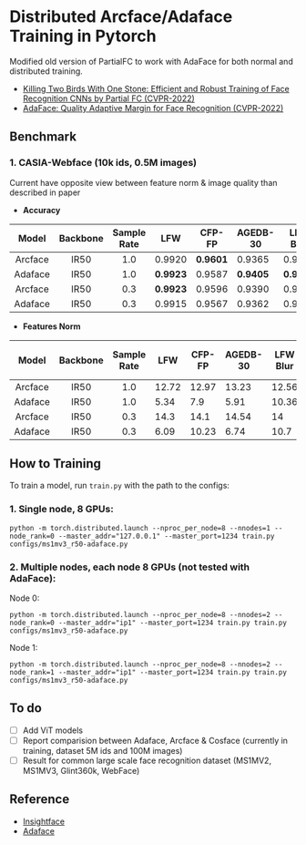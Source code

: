 # Distributed Arcface/Adaface Training in Pytorch

Modified old version of PartialFC to work with AdaFace for both normal and distributed training.
- [Killing Two Birds With One Stone: Efficient and Robust Training of Face Recognition CNNs by Partial FC (CVPR-2022)](https://arxiv.org/abs/2203.15565)
- [AdaFace: Quality Adaptive Margin for Face Recognition (CVPR-2022)](https://arxiv.org/abs/2204.00964)

## Benchmark

### 1. CASIA-Webface (10k ids, 0.5M images)
Current have opposite view between feature norm & image quality than described in paper
- **Accuracy**

|  Model  | Backbone | Sample Rate | LFW               | CFP-FP            | AGEDB-30          | LFW Blur          | CFP-FP Blur       | AGEDB-30 Blur     | Average    |
|:-------:|:--------:|:-----------:|-------------------|-------------------|-------------------|-------------------|-------------------|-------------------|------------|
| Arcface |   IR50   |     1.0     |         0.9920    | **0.9601** |         0.9365    |         0.9323    |         0.8517    |         0.8357    | 0.9181     |
| Adaface |   IR50   |     1.0     | **0.9923** |         0.9587    | **0.9405** | **0.9563** | **0.8667** | **0.8632** | **0.9296** |
| Arcface |   IR50   |     0.3     | **0.9923** |         0.9596    |         0.9390    |         0.9323    |         0.8480    |         0.8325    | 0.9173     |
| Adaface |   IR50   |     0.3     |         0.9915    |         0.9567    |         0.9362    |         0.9532    |         0.8570    |         0.8548    | 0.9249     |

- **Features Norm**

|  Model  | Backbone | Sample Rate | LFW          | CFP-FP       | AGEDB-30     | LFW Blur     | CFP-FP Blur  | AGEDB-30 Blur |
|:-------:|:--------:|:-----------:|--------------|--------------|--------------|--------------|--------------|---------------|
| Arcface |   IR50   |     1.0     |     12.72    |     12.97    |     13.23    |     12.56    |     13.16    |      12.86    |
| Adaface |   IR50   |     1.0     |      5.34    |       7.9    |      5.91    |     10.36    |     42.41    |      10.99    |
| Arcface |   IR50   |     0.3     |      14.3    |      14.1    |     14.54    |        14    |     14.68    |      14.29    |
| Adaface |   IR50   |     0.3     |      6.09    |     10.23    |      6.74    |      10.7    |     47.28    |       11.7    |

## How to Training

To train a model, run `train.py` with the path to the configs:

### 1. Single node, 8 GPUs:

```shell
python -m torch.distributed.launch --nproc_per_node=8 --nnodes=1 --node_rank=0 --master_addr="127.0.0.1" --master_port=1234 train.py configs/ms1mv3_r50-adaface.py
```

### 2. Multiple nodes, each node 8 GPUs (not tested with AdaFace):

Node 0:

```shell
python -m torch.distributed.launch --nproc_per_node=8 --nnodes=2 --node_rank=0 --master_addr="ip1" --master_port=1234 train.py train.py configs/ms1mv3_r50-adaface.py
```

Node 1:

```shell
python -m torch.distributed.launch --nproc_per_node=8 --nnodes=2 --node_rank=1 --master_addr="ip1" --master_port=1234 train.py train.py configs/ms1mv3_r50-adaface.py
```

## To do
- [ ] Add ViT models
- [ ] Report comparision between Adaface, Arcface & Cosface (currently in training, dataset 5M ids and 100M images)
- [ ] Result for common large scale face recognition dataset (MS1MV2, MS1MV3, Glint360k, WebFace)

## Reference
- [Insightface](https://github.com/deepinsight/insightface) 
- [Adaface](https://github.com/mk-minchul/AdaFace)
